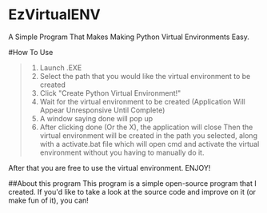 # EzVirtualENV
A Simple Program That Makes Making Python Virtual Environments Easy.


#How To Use
> 1) Launch .EXE
> 2) Select the path that you would like the virtual environment to be created
> 3) Click "Create Python Virtual Environment!"
> 4) Wait for the virtual environment to be created (Application Will Appear Unresponsive Until Complete)
> 5) A window saying done will pop up
> 6) After clicking done (Or the X), the application will close
Then the virtual environment will be created in the path you selected, along with a activate.bat file which will open cmd and activate the virtual environment without you having to manually do it.

After that you are free to use the virtual environment.
ENJOY!

##About this program
This program is a simple open-source program that I created. If you'd like to take a look at the source code and improve on it (or make fun of it), you can!
